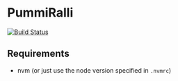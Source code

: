 # PummiRalli

[![Build Status](https://travis-ci.org/AradoLabs/pummiralli-server.svg?branch=master)](https://travis-ci.org/AradoLabs/pummiralli-server)

## Requirements

- nvm (or just use the node version specified in `.nvmrc`)
